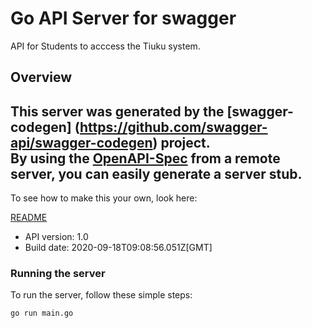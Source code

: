 # Go API Server for swagger

API for Students to acccess the Tiuku system.

## Overview
This server was generated by the [swagger-codegen]
(https://github.com/swagger-api/swagger-codegen) project.  
By using the [OpenAPI-Spec](https://github.com/OAI/OpenAPI-Specification) from a remote server, you can easily generate a server stub.  
-

To see how to make this your own, look here:

[README](https://github.com/swagger-api/swagger-codegen/blob/master/README.md)

- API version: 1.0
- Build date: 2020-09-18T09:08:56.051Z[GMT]


### Running the server
To run the server, follow these simple steps:

```
go run main.go
```

